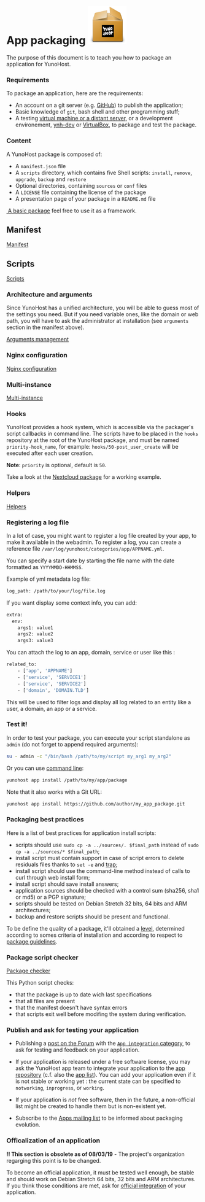 # App packaging <img src="/images/yunohost_package.png" width=100/>

The purpose of this document is to teach you how to package an application for YunoHost.

### Requirements
To package an application, here are the requirements:
* An account on a git server (e.g. [GitHub](https://github.com/)) to publish the application;
* Basic knowledge of `git`, bash shell and other programming stuff;
* A testing [virtual machine or a distant server](/install_en), or a development environement, [ynh-dev](https://github.com/yunohost/ynh-dev) or [VirtualBox](/packaging_apps_virtualbox_fr), to package and test the package.

### Content
A YunoHost package is composed of:

* A `manifest.json` file
* A `scripts` directory, which contains five Shell scripts: `install`, `remove`, `upgrade`, `backup` and `restore`
* Optional directories, containing `sources` or `conf` files
* A `LICENSE` file containing the license of the package
* A presentation page of your package in a `README.md` file

<a class="btn btn-lg btn-default" href="https://github.com/YunoHost/example_ynh"> A basic package</a>
feel free to use it as a framework.

## Manifest
<a class="btn btn-lg btn-default" href="packaging_apps_manifest_en">Manifest</a>

## Scripts
<a class="btn btn-lg btn-default" href="packaging_apps_scripts_en">Scripts</a>

### Architecture and arguments
Since YunoHost has a unified architecture, you will be able to guess most of the settings you need. But if you need variable ones, like the domain or web path, you will have to ask the administrator at installation (see `arguments` section in the manifest above).

<a class="btn btn-lg btn-default" href="packaging_apps_arguments_management_en">Arguments management</a>

### Nginx configuration
<a class="btn btn-lg btn-default" href="packaging_apps_nginx_conf_en">Nginx configuration</a>

### Multi-instance
<a class="btn btn-lg btn-default" href="packaging_apps_multiinstance_en">Multi-instance</a>

### Hooks
YunoHost provides a hook system, which is accessible via the packager's script callbacks in command line.
The scripts have to be placed in the `hooks` repository at the root of the YunoHost package, and must be named `priority-hook_name`, for example: `hooks/50-post_user_create` will be executed after each user creation.

**Note**: `priority` is optional, default is `50`.

Take a look at the [Nextcloud package](https://github.com/YunoHost-Apps/nextcloud_ynh/) for a working example.

### Helpers
<a class="btn btn-lg btn-default" href="packaging_apps_helpers_en">Helpers</a>

### Registering a log file

In a lot of case, you might want to register a log file created by your app, to make it available in the webadmin. To register a log, you can create a reference file `/var/log/yunohost/categories/app/APPNAME.yml`.

You can specify a start date by starting the file name with the date formatted as `YYYYMMDD-HHMMSS`.

Example of yml metadata log file:
```bash
log_path: /path/to/your/log/file.log
```

If you want display some context info, you can add:
```bash
extra:
  env:
    args1: value1
    args2: value2
    args3: value3
```

You can attach the log to an app, domain, service or user like this :
```bash
related_to:
    - ['app', 'APPNAME']
    - ['service', 'SERVICE1']
    - ['service', 'SERVICE2']
    - ['domain', 'DOMAIN.TLD']
```

This will be used to filter logs and display all log related to an entity like a user, a domain, an app or a service.

### Test it!
In order to test your package, you can execute your script standalone as `admin` (do not forget to append required arguments):
```bash
su - admin -c "/bin/bash /path/to/my/script my_arg1 my_arg2"
```

Or you can use [command line](/commandline_en):
```bash
yunohost app install /path/to/my/app/package
```
Note that it also works with a Git URL:
```bash
yunohost app install https://github.com/author/my_app_package.git
```

### Packaging best practices
Here is a list of best practices for application install scripts:
* scripts should use `sudo cp -a ../sources/. $final_path` instead of `sudo cp -a ../sources/* $final_path`;
* install script must contain support in case of script errors to delete residuals files thanks to `set -e` and [trap](packaging_apps_trap_fr);
* install script should use the command-line method instead of calls to curl through web install form;
* install script should save install answers;
* application sources should be checked with a control sum (sha256, sha1 or md5) or a PGP signature;
* scripts should be tested on Debian Stretch 32 bits, 64 bits and ARM architectures;
* backup and restore scripts should be present and functional.

To be define the quality of a package, it'll obtained a [level](packaging_apps_levels_fr), determined according to somes criteria of installation and according to respect to [package guidelines](packaging_apps_guidelines_fr).

### Package script checker
<a class="btn btn-lg btn-default" href="https://github.com/YunoHost/package_checker">Package checker</a>

This Python script checks:
* that the package is up to date wich last specifications
* that all files are present
* that the manifest doesn't have syntax errors
* that scripts exit well before modifing the system during verification.

### Publish and ask for testing your application

* Publishing a [post on the Forum](https://forum.yunohost.org/) with the [`App integration` category](https://forum.yunohost.org/c/app-integration), to ask for testing and feedback on your application.

* If your application is released under a free software license, you may ask the YunoHost app team to integrate your application to the [app repository](https://github.com/YunoHost/apps) (c.f. also the [app list](apps_en)). You can add your application even if it is not stable or working yet : the current state can be specified to `notworking`, `inprogress`, or `working`.

* If your application is *not* free software, then in the future, a non-official list might be created to handle them but is non-existent yet.

- Subscribe to the [Apps mailing list](https://list.yunohost.org/cgi-bin/mailman/listinfo/apps) to be informed about packaging evolution.

### Officalization of an application

**!! This section is obsolete as of 08/03/19** - The project's organization regarging this point is to be changed.

To become an official application, it must be tested well enough, be stable and should work on Debian Stretch 64 bits, 32 bits and ARM architectures. If you think those conditions are met, ask for [official integration](https://github.com/YunoHost/apps) of your application.
